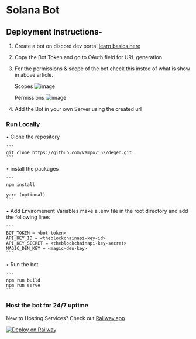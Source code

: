 # Solana Bot

## Deployment Instructions-

1. Create a bot on discord dev portal [learn basics here](<https://dev.to/vishnudileesh/building-a-discord-bot-basic-setups-4a53>)

2. Copy the Bot Token and go to OAuth field for URL generation

3. For the permissions & scope of the bot check this insted of what is show in above article.

    Scopes
    ![image](https://user-images.githubusercontent.com/64301340/159311861-265af1db-0bec-418f-b0eb-7605f945217f.png)

    Permissions
    ![image](https://user-images.githubusercontent.com/64301340/159312215-960e614c-8821-4775-8ba9-123fc92a3b3a.png)

4. Add the Bot in your own Server using the created url

### Run Locally

 • Clone the repository

    ```
    git clone https://github.com/Vampo7152/degen.git
    ```

 • install the packages

    ```
    npm install

    yarn (optional)
    ```
  
 • Add Enviromenent Variables
    make a .env file in the root directory
    and add the following lines

    ```
    BOT_TOKEN = <bot-token>
    API_KEY_ID = <theblockchainapi-key-id>
    API_KEY_SECRET = <theblockchainapi-key-secret>
    MAGIC_DEN_KEY = <magic-den-key>
    ```

 • Run the bot

    ```
    npm run build
    npm run serve
    ```

### Host the bot for 24/7 uptime

New to Hosting Services? Check out [Railway.app](https://railway.app?referralCode=vamp)

[![Deploy on Railway](https://railway.app/button.svg)](https://railway.app/new/template/4BdAu9?referralCode=Tf0yEr)
